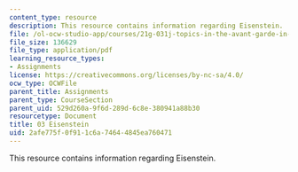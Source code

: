 ```yaml
---
content_type: resource
description: This resource contains information regarding Eisenstein.
file: /ol-ocw-studio-app/courses/21g-031j-topics-in-the-avant-garde-in-literature-and-cinema-spring-2003/2afe775f0f911c6a74644845ea760471_MIT21G_031JS03_3eisenstein.pdf
file_size: 136629
file_type: application/pdf
learning_resource_types:
- Assignments
license: https://creativecommons.org/licenses/by-nc-sa/4.0/
ocw_type: OCWFile
parent_title: Assignments
parent_type: CourseSection
parent_uid: 529d260a-9f6d-289d-6c8e-380941a88b30
resourcetype: Document
title: 03 Eisenstein
uid: 2afe775f-0f91-1c6a-7464-4845ea760471
---
```

This resource contains information regarding Eisenstein.